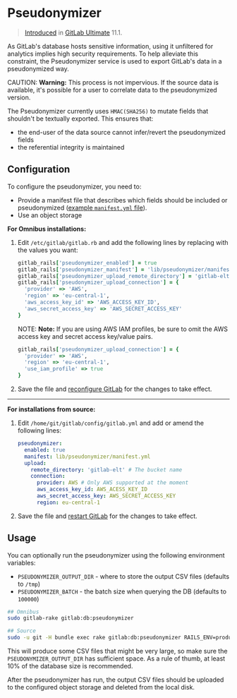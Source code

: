 # Pseudonymizer

> [Introduced](https://gitlab.com/gitlab-org/gitlab-ee/merge_requests/5532) in [GitLab Ultimate][ee] 11.1.

As GitLab's database hosts sensitive information, using it unfiltered for analytics
implies high security requirements. To help alleviate this constraint, the Pseudonymizer
service is used to export GitLab's data in a pseudonymized way.

CAUTION: **Warning:**
This process is not impervious. If the source data is available, it's possible for
a user to correlate data to the pseudonymized version.

The Pseudonymizer currently uses `HMAC(SHA256)` to mutate fields that shouldn't
be textually exported. This ensures that:

- the end-user of the data source cannot infer/revert the pseudonymized fields
- the referential integrity is maintained

## Configuration

To configure the pseudonymizer, you need to:

- Provide a manifest file that describes which fields should be included or
  pseudonymized ([example `manifest.yml` file]()).
- Use an object storage

**For Omnibus installations:**

1. Edit `/etc/gitlab/gitlab.rb` and add the following lines by replacing with
   the values you want:

    ```ruby
    gitlab_rails['pseudonymizer_enabled'] = true
    gitlab_rails['pseudonymizer_manifest'] = 'lib/pseudonymizer/manifest.yml'
    gitlab_rails['pseudonymizer_upload_remote_directory'] = 'gitlab-elt'
    gitlab_rails['pseudonymizer_upload_connection'] = {
      'provider' => 'AWS',
      'region' => 'eu-central-1',
      'aws_access_key_id' => 'AWS_ACCESS_KEY_ID',
      'aws_secret_access_key' => 'AWS_SECRET_ACCESS_KEY'
    }
    ```

    NOTE: **Note:**
    If you are using AWS IAM profiles, be sure to omit the AWS access key and secret access key/value pairs.

    ```ruby
    gitlab_rails['pseudonymizer_upload_connection'] = {
      'provider' => 'AWS',
      'region' => 'eu-central-1',
      'use_iam_profile' => true
    }
    ```

1. Save the file and [reconfigure GitLab](restart_gitlab.md#omnibus-gitlab-reconfigure)
   for the changes to take effect.

---

**For installations from source:**

1. Edit `/home/git/gitlab/config/gitlab.yml` and add or amend the following
   lines:

    ```yaml
    pseudonymizer:
      enabled: true
	  manifest: lib/pseudonymizer/manifest.yml
	  upload:
        remote_directory: 'gitlab-elt' # The bucket name
        connection:
          provider: AWS # Only AWS supported at the moment
          aws_access_key_id: AWS_ACESS_KEY_ID
          aws_secret_access_key: AWS_SECRET_ACCESS_KEY
          region: eu-central-1
    ```

1. Save the file and [restart GitLab](restart_gitlab.md#installations-from-source)
   for the changes to take effect.

## Usage

You can optionally run the pseudonymizer using the following environment variables:

- `PSEUDONYMIZER_OUTPUT_DIR` - where to store the output CSV files (defaults to `/tmp`)
- `PSEUDONYMIZER_BATCH` - the batch size when querying the DB (defaults to `100000`)

```bash
## Omnibus
sudo gitlab-rake gitlab:db:pseudonymizer

## Source
sudo -u git -H bundle exec rake gitlab:db:pseudonymizer RAILS_ENV=production
```

This will produce some CSV files that might be very large, so make sure the
`PSEUDONYMIZER_OUTPUT_DIR` has sufficient space. As a rule of thumb, at least
10% of the database size is recommended.

After the pseudonymizer has run, the output CSV files should be uploaded to the
configured object storage and deleted from the local disk.

[ee]: https://about.gitlab.com/pricing/
